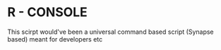 
# R - CONSOLE

This scirpt would've been a universal command based script (Synapse based) meant for developers etc

